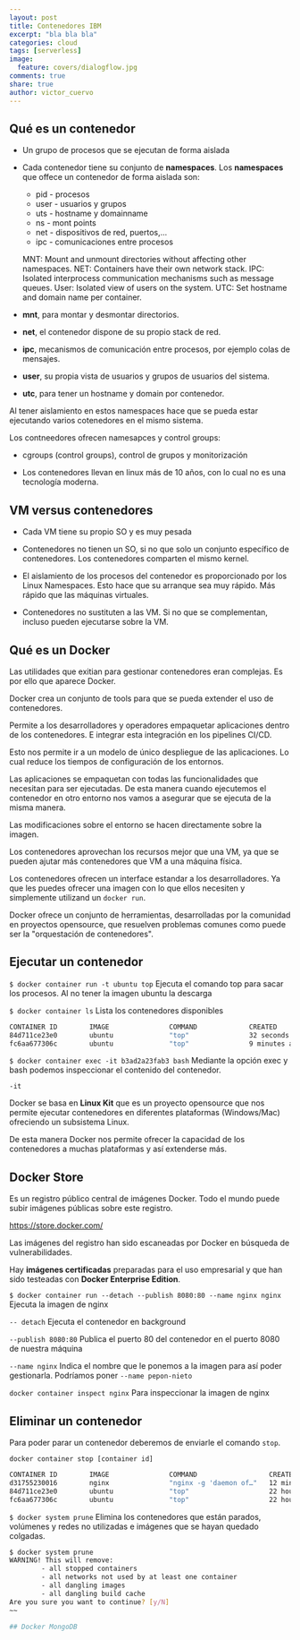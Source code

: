 ```yaml
---
layout: post
title: Contenedores IBM
excerpt: "bla bla bla"
categories: cloud
tags: [serverless]
image:
  feature: covers/dialogflow.jpg
comments: true
share: true
author: victor_cuervo
---
```



## Qué es un contenedor
* Un grupo de procesos que se ejecutan de forma aislada
* Cada contenedor tiene su conjunto de **namespaces**. Los **namespaces** que offece un contenedor de forma aislada son:


  * pid - procesos
  * user - usuarios y grupos
  * uts - hostname y domainname
  * ns - mont points
  * net - dispositivos de red, puertos,...
  * ipc - comunicaciones entre procesos



  MNT: Mount and unmount directories without affecting other namespaces.
  NET: Containers have their own network stack.
  IPC: Isolated interprocess communication mechanisms such as message queues.
  User: Isolated view of users on the system.
  UTC: Set hostname and domain name per container.



 * **mnt**, para montar y desmontar directorios.
 * **net**, el contenedor dispone de su propio stack de red.
 * **ipc**, mecanismos de comunicación entre procesos, por ejemplo colas de mensajes.
 * **user**, su propia vista de usuarios y grupos de usuarios del sistema.
 * **utc**, para tener un hostname y domain por contenedor.

 Al tener aislamiento en estos namespaces hace que se pueda estar ejecutando varios cotenedores en el mismo sistema.


Los contneedores ofrecen namesapces y control groups:

* cgroups (control groups), control de grupos y monitorización

* Los contenedores llevan en linux más de 10 años, con lo cual no es una tecnología moderna.

## VM versus contenedores
* Cada VM tiene su propio SO y es muy pesada
* Contenedores no tienen un SO, si no que solo un conjunto específico de contenedores. Los contenedores comparten el mismo kernel.

* El aislamiento de los procesos del contenedor es proporcionado por los Linux Namespaces. Esto hace que su arranque sea muy rápido. Más rápido que las máquinas virtuales.

* Contenedores no sustituten a las VM. Si no que se complementan, incluso pueden ejecutarse sobre la VM.

## Qué es un Docker

Las utilidades que exitian para gestionar contenedores eran complejas. Es por ello que aparece Docker.

Docker crea un conjunto de tools para que se pueda extender el uso de contenedores.

Permite a los desarrolladores y operadores empaquetar aplicaciones dentro de los contenedores. E integrar esta integración en los pipelines CI/CD.

Esto nos permite ir a un modelo de único despliegue de las aplicaciones. Lo cual reduce los tiempos de configuración de los entornos.

Las aplicaciones se empaquetan con todas las funcionalidades que necesitan para ser ejecutadas. De esta manera cuando ejecutemos el contenedor en otro entorno nos vamos a asegurar que se ejecuta de la misma manera.

Las modificaciones sobre el entorno se hacen directamente sobre la imagen.

Los contenedores aprovechan los recursos mejor que una VM, ya que se pueden ajutar más contenedores que VM a una máquina física.

Los contenedores ofrecen un interface estandar a los desarrolladores. Ya que les puedes ofrecer una imagen con lo que ellos necesiten y simplemente utilizand un `docker run`.

Docker ofrece un conjunto de herramientas, desarrolladas por la comunidad en proyectos opensource, que resuelven problemas comunes como puede ser la "orquestación de contenedores".


## Ejecutar un contenedor

`$ docker container run -t ubuntu top`
Ejecuta el comando top para sacar los procesos. Al no tener la imagen ubuntu la descarga

`$ docker container ls`
Lista los contenedores disponibles

~~~sh
CONTAINER ID        IMAGE               COMMAND             CREATED             STATUS              PORTS               NAMES
84d711ce23e0        ubuntu              "top"               32 seconds ago      Up 31 seconds                           optimistic_hodgkin
fc6aa677306c        ubuntu              "top"               9 minutes ago       Up 9 minutes                            agitated_tereshkova
~~~

`$ docker container exec -it b3ad2a23fab3 bash`
Mediante la opción exec y bash podemos inspeccionar el contenido del contenedor.

`-it`


Docker se basa en **Linux Kit** que es un proyecto opensource que nos permite ejecutar contenedores en diferentes plataformas (Windows/Mac) ofreciendo un subsistema Linux.

De esta manera Docker nos permite ofrecer la capacidad de los contenedores a muchas plataformas y así extenderse más.


## Docker Store
Es un registro público central de imágenes Docker.
Todo el mundo puede subir imágenes públicas sobre este registro.

https://store.docker.com/


Las imágenes del registro han sido escaneadas por Docker en búsqueda de vulnerabilidades.

Hay **imágenes certificadas** preparadas para el uso empresarial y que han sido testeadas con **Docker Enterprise Edition**.

`$ docker container run --detach --publish 8080:80 --name nginx nginx`
Ejecuta la imagen de nginx

`-- detach`
Ejecuta el contenedor en background

`--publish 8080:80`
Publica el puerto 80 del contenedor en el puerto 8080 de nuestra máquina

`--name nginx`
Indica el nombre que le ponemos a la imagen para así poder gestionarla. Podríamos poner `--name pepon-nieto`




`docker container inspect nginx`
Para inspeccionar la imagen de nginx


## Eliminar un contenedor

Para poder parar un contenedor deberemos de enviarle el comando `stop`.

`docker container stop [container id]`


~~~sh
CONTAINER ID        IMAGE               COMMAND                  CREATED             STATUS              PORTS                  NAMES
d31755230016        nginx               "nginx -g 'daemon of…"   12 minutes ago      Up 12 minutes       0.0.0.0:8080->80/tcp   nginx
84d711ce23e0        ubuntu              "top"                    22 hours ago        Up 22 hours                                optimistic_hodgkin
fc6aa677306c        ubuntu              "top"                    22 hours ago        Up 22 hours                                agitated_tereshkova
~~~


`$ docker system prune`
Elimina los contenedores que están parados, volúmenes y redes no utilizadas e imágenes que se hayan quedado colgadas.

~~~sh
$ docker system prune
WARNING! This will remove:
        - all stopped containers
        - all networks not used by at least one container
        - all dangling images
        - all dangling build cache
Are you sure you want to continue? [y/N]
~~

## Docker MongoDB
